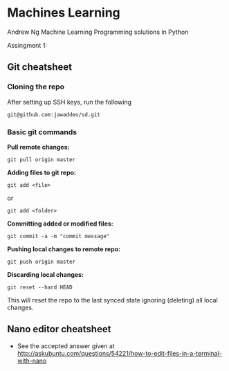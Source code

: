 # Machines Learning
Andrew Ng Machine Learning Programming solutions in Python

Assingment 1:


## Git cheatsheet

### Cloning the repo

After setting up SSH keys, run the following

	git@github.com:jawaddeo/sd.git

### Basic git commands

**Pull remote changes:**

	git pull origin master

**Adding files to git repo:**

	git add <file>

or 

	git add <folder>

**Committing added or modified files:**

	git commit -a -m "commit message"

**Pushing local changes to remote repo:**

	git push origin master

**Discarding local changes:**

    git reset --hard HEAD

This will reset the repo to the last synced state ignoring (deleting) all local changes.

## Nano editor cheatsheet

* See the accepted answer given at http://askubuntu.com/questions/54221/how-to-edit-files-in-a-terminal-with-nano
